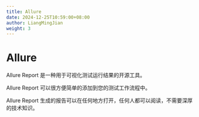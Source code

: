 ```yaml
---
title: Allure
date: 2024-12-25T10:59:00+08:00
author: LiangMingJian
weight: 3
---
```


# Allure

Allure Report 是一种用于可视化测试运行结果的开源工具。

Allure Report 可以很方便简单的添加到您的测试工作流程中。

Allure Report 生成的报告可以在任何地方打开，任何人都可以阅读，不需要深厚的技术知识。
